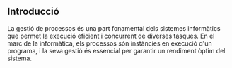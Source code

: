 ## Introducció
La gestió de processos és una part fonamental dels sistemes informàtics que permet la execució eficient i concurrent de diverses tasques. En el marc de la informàtica, els processos són instàncies en execució d'un programa, i la seva gestió és essencial per garantir un rendiment òptim del sistema.